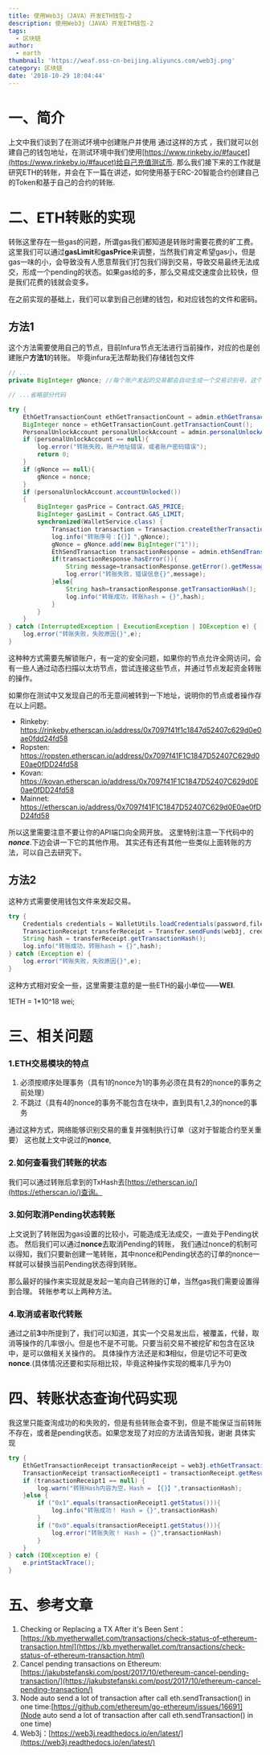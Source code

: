 ```yaml
---
title: 使用Web3j（JAVA）开发ETH钱包-2
description: 使用Web3j（JAVA）开发ETH钱包-2
tags:
  - 区块链
author:
  - earth
thumbnail: 'https://weaf.oss-cn-beijing.aliyuncs.com/web3j.png'
category: 区块链
date: '2018-10-29 18:04:44'
---
```

一、简介
=========
上文中我们谈到了在测试环境中创建账户并使用
通过这样的方式 ，我们就可以创建自己的钱包地址，在测试环境中我们使用[https://www.rinkeby.io/#faucet](https://www.rinkeby.io/#faucet)给自己充值测试币.
那么我们接下来的工作就是研究ETH的转账，并会在下一篇在讲述，如何使用基于ERC-20智能合约创建自己的Token和基于自己的合约的转账.

二、ETH转账的实现
===========

转账这里存在一些gas的问题，所谓gas我们都知道是转账时需要花费的旷工费。这里我们可以通过**gasLimit**和**gasPrice**来调整，当然我们肯定希望gas小，但是gas一味的小，会导致没有人愿意帮我们打包我们得到交易，导致交易最终无法成交，形成一个pending的状态。如果gas给的多，那么交易成交速度会比较快，但是我们花费的钱就会变多。

在之前实现的基础上，我们可以拿到自己创建的钱包，和对应钱包的文件和密码。

方法1
-------
这个方法需要使用自己的节点，目前Infura节点无法进行当前操作，对应的也是创建账户**方法1**的转账。
毕竟infura无法帮助我们存储钱包文件

``` java
// ...
private BigInteger gNonce; //每个账户发起的交易都会自动生成一个交易识别号，这个是一个递增的号码

// ...省略部分代码

try {
    EthGetTransactionCount ethGetTransactionCount = admin.ethGetTransactionCount(from, DefaultBlockParameterName.LATEST).sendAsync().get();
    BigInteger nonce = ethGetTransactionCount.getTransactionCount();
    PersonalUnlockAccount personalUnlockAccount = admin.personalUnlockAccount(from,password).send();
    if (personalUnlockAccount == null){
        log.error("转账失败，账户地址错误，或者账户密码错误");
        return 0;
    }
    if (gNonce == null){
        gNonce = nonce;
    }
    if (personalUnlockAccount.accountUnlocked())
    {
        BigInteger gasPrice = Contract.GAS_PRICE;
        BigInteger gasLimit = Contract.GAS_LIMIT;
        synchronized(WalletService.class) {
            Transaction transaction = Transaction.createEtherTransaction(from,nonce,gasPrice,gasLimit,to,amount);
            log.info("转账序号：【{}】",gNonce);
            gNonce = gNonce.add(new BigInteger("1"));
            EthSendTransaction transactionResponse = admin.ethSendTransaction(transaction).sendAsync().get();
            if(transactionResponse.hasError()){
                String message=transactionResponse.getError().getMessage();
                log.error("转账失败，错误信息{}",message);
            }else{
                String hash=transactionResponse.getTransactionHash();
                log.info("转账成功，转账hash = {}",hash);
            }
        }
    }
} catch (InterruptedException | ExecutionException | IOException e) {
    log.error("转账失败，失败原因{}",e);
}
```

这种种方式需要先解锁账户，有一定的安全问题，如果你的节点允许全网访问，会有一些人通过动态扫描以太坊节点，尝试连接这些节点，并通过节点发起资金转账的操作。

如果你在测试中又发现自己的币无意间被转到一下地址，说明你的节点或者操作存在以上问题。

- Rinkeby: https://rinkeby.etherscan.io/address/0x7097f41f1c1847d52407c629d0e0ae0fdd24fd58
- Ropsten: https://ropsten.etherscan.io/address/0x7097f41F1C1847D52407C629d0E0ae0fDD24fd58
- Kovan: https://kovan.etherscan.io/address/0x7097f41F1C1847D52407C629d0E0ae0fDD24fd58
- Mainnet: https://etherscan.io/address/0x7097f41F1C1847D52407C629d0E0ae0fDD24fd58

所以这里需要注意不要让你的API端口向全网开放。
这里特别注意一下代码中的 _**nonce**_.下边会讲一下它的其他作用。
其实还有还有其他一些类似上面转账的方法，可以自己去研究下。

方法2
-------
这种方式需要使用钱包文件来发起交易。

``` java
try {
    Credentials credentials = WalletUtils.loadCredentials(password,filePath);
    TransactionReceipt transferReceipt = Transfer.sendFunds(web3j, credentials, to,amount, Convert.Unit.WEI).send();
    String hash = transferReceipt.getTransactionHash();
    log.info("转账成功，转账hash = {}",hash);
} catch (Exception e) {
    log.error("转账失败，失败原因{}",e);
}
```

这种方式相对安全一些，这里需要注意的是一些ETH的最小单位——**WEI**.

1ETH = 1*10^18 wei;

三、相关问题
========

### 1.ETH交易模块的特点
1. 必须按顺序处理事务（具有1的nonce为1的事务必须在具有2的nonce的事务之前处理）
2. 不跳过（具有4的nonce的事务不能包含在块中，直到具有1,2,3的nonce的事务

通过这种方式，网络能够识别交易的重复并强制执行订单（这对于智能合约至关重要）
这也就上文中说过的**nonce**,
### 2.如何查看我们转账的状态
我们可以通过转账后拿到的TxHash去[https://etherscan.io/](https://etherscan.io/)查询。

### 3.如何取消Pending状态转账
上文说到了转账因为gas设置的比较小，可能造成无法成交，一直处于Pending状态。
然后我们可以通过**nonce**去取消Pending的转账，
我们通过nonce的机制可以得知，我们只要新创建一笔转账，其中nonce和Pending状态的订单的nonce一样就可以替换当前Pending状态得到转账。

那么最好的操作来实现就是发起一笔向自己转账的订单，当然gas我们需要设置得到合理。
转账参考以上两种方法。

### 4.取消或者取代转账
通过之前**3**中所提到了，我们可以知道，其实一个交易发出后，被覆盖，代替，取消等操作的几率很小。但是也不是不可能。只要当前交易不被挖矿和包含在区块中，是可以做相关关操作的。
具体操作方法还是和**3**相似，但是切记不可更改**nonce**.(具体情况还要和实际相比较，毕竟这种操作实现的概率几乎为0)

四、转账状态查询代码实现
=============
我这里只能查洵成功的和失败的，但是有些转账会查不到，但是不能保证当前转账不存在，或者是pending状态。如果您发现了对应的方法请告知我，谢谢
具体实现
``` java
try {
    EthGetTransactionReceipt transactionReceipt = web3j.ethGetTransactionReceipt(transactionHash).send();
    TransactionReceipt transactionReceipt1 = transactionReceipt.getResult();
    if (transactionReceipt1 == null) {
        log.warn("转账Hash内容为空，Hash = 【{}】",transactionHash);
    }else {
        if ("0x1".equals(transactionReceipt1.getStatus())){
            log.info("转账成功！ Hash = {}",transactionHash)
        }
        if ("0x0".equals(transactionReceipt1.getStatus())){
            log.error("转账失败！ Hash = {}",transactionHash)
        }
    }
} catch (IOException e) {
    e.printStackTrace();
}
```

五、参考文章
=========

1. Checking or Replacing a TX After it's Been Sent：[https://kb.myetherwallet.com/transactions/check-status-of-ethereum-transaction.html](https://kb.myetherwallet.com/transactions/check-status-of-ethereum-transaction.html)
2. Cancel pending transactions on Ethereum:[https://jakubstefanski.com/post/2017/10/ethereum-cancel-pending-transaction/](https://jakubstefanski.com/post/2017/10/ethereum-cancel-pending-transaction/)
3. Node auto send a lot of transaction after call eth.sendTransaction() in one time:[https://github.com/ethereum/go-ethereum/issues/16691](Node auto send a lot of transaction after call eth.sendTransaction() in one time)
4. Web3j：[https://web3j.readthedocs.io/en/latest/](https://web3j.readthedocs.io/en/latest/)